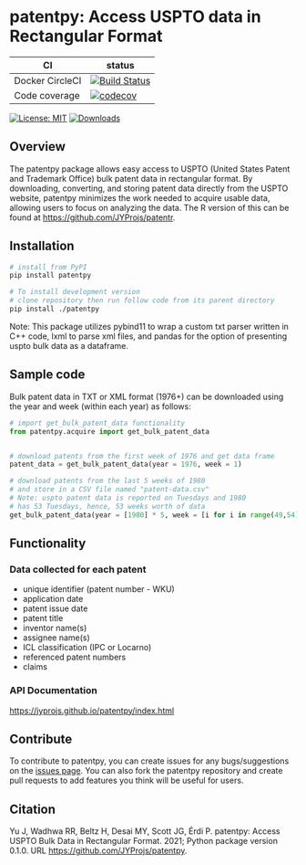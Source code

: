 # patentpy: Access USPTO data in Rectangular Format

|       CI          | status  |
|-------------------|---------|
| Docker  CircleCI  | [![Build Status][circleci_badge]][circleci_url] |
| Code coverage     | [![codecov][codecov_badge]][codecov_url]  |

[codecov_badge]:     https://codecov.io/gh/JYProjs/patentpy/branch/main/graph/badge.svg?token=OZWS94028B
[codecov_url]:       https://codecov.io/gh/JYProjs/patentpy
[circleci_badge]:    https://circleci.com/gh/JYProjs/patentpy.svg?style=svg
[circleci_url]:      https://circleci.com/gh/JYProjs/patentpy


[//]: #  ([travis_badge]:      https://travis-ci.com/JYProjs/patentpy.svg?branch=main)
[//]: #  ([travis_url]:        https://travis-ci.com/JYProjs/patentpy)


[![License: MIT](https://img.shields.io/badge/License-MIT-blue.svg)](https://opensource.org/licenses/MIT)
[![Downloads](https://pepy.tech/badge/patentpy)](https://pepy.tech/project/patentpy)

## Overview

The patentpy package allows easy access to USPTO (United States Patent and Trademark Office) bulk patent data in rectangular format. By downloading, converting, and storing patent data directly from the USPTO website, patentpy minimizes the work needed to acquire usable data, allowing users to focus on analyzing the data. The R version of this can be found at https://github.com/JYProjs/patentr.

## Installation

```bash
# install from PyPI
pip install patentpy

# To install development version
# clone repository then run follow code from its parent directory
pip install ./patentpy
```
Note: This package utilizes pybind11 to wrap a custom txt parser written in C++ code, lxml to parse xml files, and pandas for the option of presenting uspto bulk data as a dataframe.

## Sample code

Bulk patent data in TXT or XML format (1976+) can be downloaded using the year and week (within each year) as follows:

```python
# import get_bulk_patent_data functionality
from patentpy.acquire import get_bulk_patent_data


# download patents from the first week of 1976 and get data frame
patent_data = get_bulk_patent_data(year = 1976, week = 1)

# download patents from the last 5 weeks of 1980
# and store in a CSV file named "patent-data.csv"
# Note: uspto patent data is reported on Tuesdays and 1980
# has 53 Tuesdays, hence, 53 weeks worth of data
get_bulk_patent_data(year = [1980] * 5, week = [i for i in range(49,54)], output_file = "patent-data.csv")
```

## Functionality

### Data collected for each patent

* unique identifier (patent number - WKU)
* application date
* patent issue date
* patent title
* inventor name(s)
* assignee name(s)
* ICL classification (IPC or Locarno)
* referenced patent numbers
* claims

### API Documentation
https://jyprojs.github.io/patentpy/index.html

## Contribute

To contribute to patentpy, you can create issues for any bugs/suggestions on the [issues page](https://github.com/JYProjs/patentpy/issues).
You can also fork the patentpy repository and create pull requests to add features you think will be useful for users.

## Citation

Yu J, Wadhwa RR, Beltz H, Desai MY, Scott JG, Érdi P. patentpy: Access USPTO Bulk Data in Rectangular Format. 2021; Python package version 0.1.0. URL https://github.com/JYProjs/patentpy.
